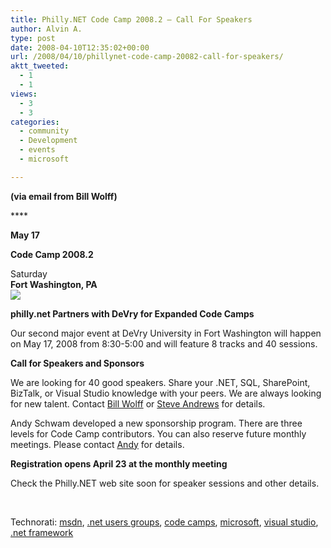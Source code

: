 ```yaml
---
title: Philly.NET Code Camp 2008.2 – Call For Speakers
author: Alvin A.
type: post
date: 2008-04-10T12:35:02+00:00
url: /2008/04/10/phillynet-code-camp-20082-call-for-speakers/
aktt_tweeted:
  - 1
  - 1
views:
  - 3
  - 3
categories:
  - community
  - Development
  - events
  - microsoft

---
```

**(via email from Bill Wolff)** 

****&nbsp; 

**May 17** 

**Code Camp 2008.2** 

Saturday  
**Fort Washington, **PA**  
<img data-recalc-dims="1" decoding="async" src="https://i0.wp.com/www.phillydotnet.org/Portals/7/codecamplogo.jpg?w=660" border="0" />** 

**philly.net Partners with DeVry for Expanded Code Camps** 

Our second major event at DeVry University in Fort Washington will happen on May 17, 2008 from 8:30-5:00 and will feature 8 tracks and 40 sessions. 

**Call for Speakers and Sponsors** 

We are looking for 40 good speakers. Share your .NET, SQL, SharePoint, BizTalk, or Visual Studio knowledge with your peers. We are always looking for new talent. Contact [Bill Wolff][1] or [Steve Andrews][2] for details. 

Andy Schwam developed a new sponsorship program. There are three levels for Code Camp contributors. You can also reserve future monthly meetings. Please contact [Andy][3] for details. 

**Registration opens April 23 at the monthly meeting** 

Check the Philly.NET web site soon for speaker sessions and other details. 

&nbsp; 

<div class="wlWriterSmartContent" id="scid:C16BAC14-9A3D-4c50-9394-FBFEF7A93539:7a32860a-4ff1-4ce8-bbc5-540c51978b31" style="padding-right: 0px; display: inline; padding-left: 0px; padding-bottom: 0px; margin: 0px; padding-top: 0px">
  <!--dotnetkickit-->
</div>

<div class="wlWriterSmartContent" id="scid:d7bf807d-7bb0-458a-811f-90c51817d5c2:72f9b075-db8c-4b9e-aa5d-08eafab910e2" style="padding-right: 0px; display: inline; padding-left: 0px; padding-bottom: 0px; margin: 0px; padding-top: 0px">
  <p>
    <span class="TagSite">Technorati:</span> <a href="http://technorati.com/tag/msdn" rel="tag" class="tag">msdn</a>, <a href="http://technorati.com/tag/.net+users+groups" rel="tag" class="tag">.net users groups</a>, <a href="http://technorati.com/tag/code+camps" rel="tag" class="tag">code camps</a>, <a href="http://technorati.com/tag/microsoft" rel="tag" class="tag">microsoft</a>, <a href="http://technorati.com/tag/visual+studio" rel="tag" class="tag">visual studio</a>, <a href="http://technorati.com/tag/.net+framework" rel="tag" class="tag">.net framework</a><br /><!-- StartInsertedTags: msdn, .net users groups, code camps, microsoft, visual studio, .net framework :EndInsertedTags -->
  </p>
</div>

 [1]: mailto:bill@businessagility.net
 [2]: mailto:andrews@rdacorp.com
 [3]: mailto:andy@ingenuitynow.net